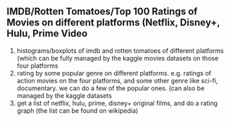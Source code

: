
## IMDB/Rotten Tomatoes/Top 100 Ratings of Movies on different platforms (Netflix, Disney+, Hulu, Prime Video


1. histograms/boxplots of imdb and rotten tomatoes of different platforms (which can be fully managed by the kaggle movies datasets on those four platforms
2. rating by some popular genre on different platforms. e.g. ratings of action movies on the four platforms, and some other genre like sci-fi, documentary. we can do a few of the popular ones. (can also be managed by the kaggle datasets
3. get a list of netflix, hulu, prime, disney+ original films, and do a rating graph (the list can be found on wikipedia)